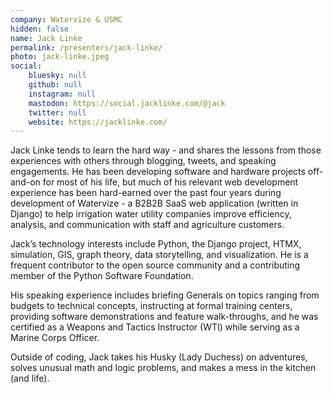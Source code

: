 ```yaml
---
company: Watervize & USMC
hidden: false
name: Jack Linke
permalink: /presenters/jack-linke/
photo: jack-linke.jpeg
social:
    bluesky: null
    github: null
    instagram: null
    mastodon: https://social.jacklinke.com/@jack
    twitter: null
    website: https://jacklinke.com/
---
```


Jack Linke tends to learn the hard way - and shares the lessons from those experiences with others through blogging, tweets, and speaking engagements. He has been developing software and hardware projects off-and-on for most of his life, but much of his relevant web development experience has been hard-earned over the past four years during development of Watervize - a B2B2B SaaS web application (written in Django) to help irrigation water utility companies improve efficiency, analysis, and communication with staff and agriculture customers.

Jack’s technology interests include Python, the Django project, HTMX, simulation, GIS, graph theory, data storytelling, and visualization. He is a frequent contributor to the open source community and a contributing member of the Python Software Foundation.

His speaking experience includes briefing Generals on topics ranging from budgets to technical concepts, instructing at formal training centers, providing software demonstrations and feature walk-throughs, and he was certified as a Weapons and Tactics Instructor (WTI) while serving as a Marine Corps Officer.

Outside of coding, Jack takes his Husky (Lady Duchess) on adventures, solves unusual math and logic problems, and makes a mess in the kitchen (and life).
